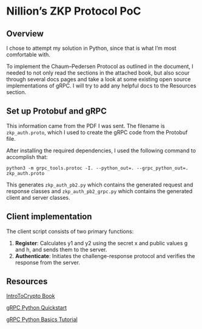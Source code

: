 # Nillion’s ZKP Protocol PoC
## Overview
I chose to attempt my solution in Python, since that is what I’m most comfortable with.

To implement the Chaum–Pedersen Protocol as outlined in the document, I needed to not only read the sections in the attached book, but also scour through several docs pages and take a look at some existing open source implementations of gRPC. I will try to add any helpful docs to the Resources section.

## Set up Protobuf and gRPC
This information came from the PDF I was sent. The filename is `zkp_auth.proto`, which I used to create the gRPC code from the Protobuf file.

After installing the required dependencies, I used the following command to accomplish that:
```
python3 -m grpc_tools.protoc -I. --python_out=. --grpc_python_out=. zkp_auth.proto
```

This generates `zkp_auth_pb2.py` which contains the generated request and response classes and `zkp_auth_pb2_grpc.py` which contains the generated client and server classes.

## Client implementation
The client script consists of two primary functions:
1. **Register**: Calculates y1 and y2 using the secret x and public values g and h, and sends them to the server.
2. **Authenticate**: Initiates the challenge-response protocol and verifies the response from the server.

## Resources
[IntroToCrypto Book](https://www.cs.umd.edu/~waa/414-F11/IntroToCrypto.pdf)

[gRPC Python Quickstart](https://grpc.io/docs/languages/python/quickstart/)

[gRPC Python Basics Tutorial](https://grpc.io/docs/languages/python/basics/)
